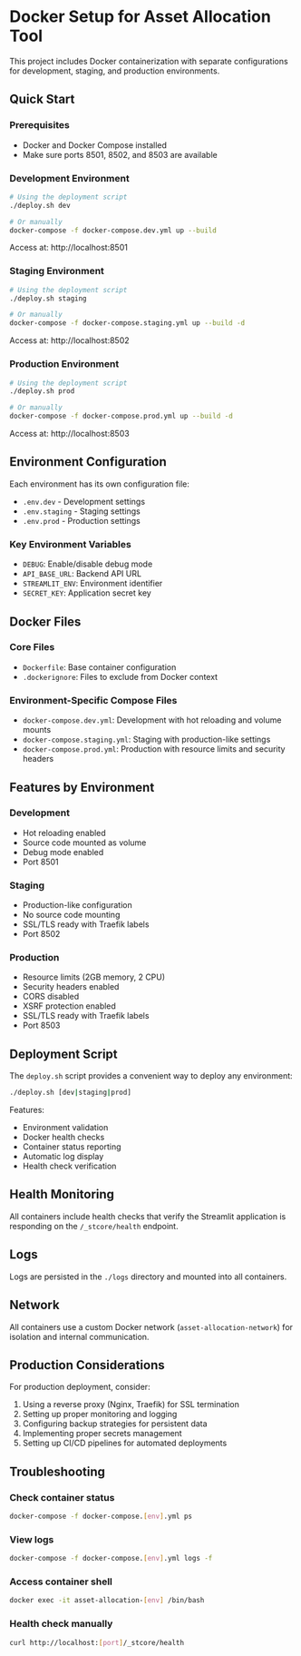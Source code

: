 # Docker Setup for Asset Allocation Tool

This project includes Docker containerization with separate configurations for development, staging, and production environments.

## Quick Start

### Prerequisites
- Docker and Docker Compose installed
- Make sure ports 8501, 8502, and 8503 are available

### Development Environment
```bash
# Using the deployment script
./deploy.sh dev

# Or manually
docker-compose -f docker-compose.dev.yml up --build
```
Access at: http://localhost:8501

### Staging Environment
```bash
# Using the deployment script
./deploy.sh staging

# Or manually
docker-compose -f docker-compose.staging.yml up --build -d
```
Access at: http://localhost:8502

### Production Environment
```bash
# Using the deployment script
./deploy.sh prod

# Or manually
docker-compose -f docker-compose.prod.yml up --build -d
```
Access at: http://localhost:8503

## Environment Configuration

Each environment has its own configuration file:
- `.env.dev` - Development settings
- `.env.staging` - Staging settings  
- `.env.prod` - Production settings

### Key Environment Variables
- `DEBUG`: Enable/disable debug mode
- `API_BASE_URL`: Backend API URL
- `STREAMLIT_ENV`: Environment identifier
- `SECRET_KEY`: Application secret key

## Docker Files

### Core Files
- `Dockerfile`: Base container configuration
- `.dockerignore`: Files to exclude from Docker context

### Environment-Specific Compose Files
- `docker-compose.dev.yml`: Development with hot reloading and volume mounts
- `docker-compose.staging.yml`: Staging with production-like settings
- `docker-compose.prod.yml`: Production with resource limits and security headers

## Features by Environment

### Development
- Hot reloading enabled
- Source code mounted as volume
- Debug mode enabled
- Port 8501

### Staging
- Production-like configuration
- No source code mounting
- SSL/TLS ready with Traefik labels
- Port 8502

### Production
- Resource limits (2GB memory, 2 CPU)
- Security headers enabled
- CORS disabled
- XSRF protection enabled
- SSL/TLS ready with Traefik labels
- Port 8503

## Deployment Script

The `deploy.sh` script provides a convenient way to deploy any environment:

```bash
./deploy.sh [dev|staging|prod]
```

Features:
- Environment validation
- Docker health checks
- Container status reporting
- Automatic log display
- Health check verification

## Health Monitoring

All containers include health checks that verify the Streamlit application is responding on the `/_stcore/health` endpoint.

## Logs

Logs are persisted in the `./logs` directory and mounted into all containers.

## Network

All containers use a custom Docker network (`asset-allocation-network`) for isolation and internal communication.

## Production Considerations

For production deployment, consider:
1. Using a reverse proxy (Nginx, Traefik) for SSL termination
2. Setting up proper monitoring and logging
3. Configuring backup strategies for persistent data
4. Implementing proper secrets management
5. Setting up CI/CD pipelines for automated deployments

## Troubleshooting

### Check container status
```bash
docker-compose -f docker-compose.[env].yml ps
```

### View logs
```bash
docker-compose -f docker-compose.[env].yml logs -f
```

### Access container shell
```bash
docker exec -it asset-allocation-[env] /bin/bash
```

### Health check manually
```bash
curl http://localhost:[port]/_stcore/health
```

